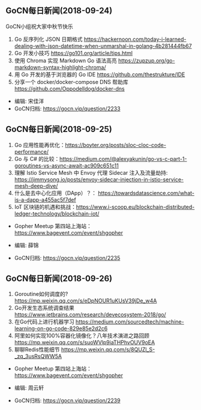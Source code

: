 ## GoCN每日新闻(2018-09-24) 

GoCN小组祝大家中秋节快乐

1. Go 反序列化 JSON 日期格式 https://hackernoon.com/today-i-learned-dealing-with-json-datetime-when-unmarshal-in-golang-4b281444fb67
2. Go 开发小技巧 https://go101.org/article/tips.html
3. 使用 Chroma 实现 Markdown Go 语法高亮 https://zupzup.org/go-markdown-syntax-highlight-chroma/
4. 用 Go 开发的基于浏览器的 Go IDE https://github.com/thestrukture/IDE
5. 分享一个 docker/docker-compose DNS 帮助库 https://github.com/Oppodelldog/docker-dns

* 编辑: 宋佳洋
* GoCN归档: https://gocn.vip/question/2233

## GoCN每日新闻(2018-09-25)

1. Go 应用性能再优化：https://boyter.org/posts/sloc-cloc-code-performance/
2. Go 与 C# 的比较：https://medium.com/@alexyakunin/go-vs-c-part-1-goroutines-vs-async-await-ac909c651c11
3. 理解 Istio Service Mesh 中 Envoy 代理 Sidecar 注入及流量劫持: https://jimmysong.io/posts/envoy-sidecar-injection-in-istio-service-mesh-deep-dive/
4. 什么是去中心化应用（DApp）？： https://towardsdatascience.com/what-is-a-dapp-a455ac5f7def
5. IoT 区块链的机遇和挑战：https://www.i-scoop.eu/blockchain-distributed-ledger-technology/blockchain-iot/


* Gopher Meetup 第四站上海站：  https://www.bagevent.com/event/shgopher

* 编辑: 薛锦
* GoCN归档:  https://gocn.vip/question/2235

## GoCN每日新闻(2018-09-26)

1. Goroutine如何调度的? https://mp.weixin.qq.com/s/eDpNOUR1uKUsV39jDe_w4A
2. Go开发生态系统调查结果 https://www.jetbrains.com/research/devecosystem-2018/go/
3. 在Go代码上进行机器学习 https://medium.com/sourcedtech/machine-learning-on-go-code-829e85e2d2c6
4. 阿里如何实现100%容器化镜像化？八年技术演进之路回顾 https://mp.weixin.qq.com/s/suoWVlp9iaTHPhvOUV9oEA
5. 聊聊Redis性能细节 https://mp.weixin.qq.com/s/8QUZl_S-_zq_3usRsQWW5A

* Gopher Meetup 第四站上海站：  https://www.bagevent.com/event/shgopher

* 编辑: 周云轩
* GoCN归档:  https://gocn.vip/question/2239
